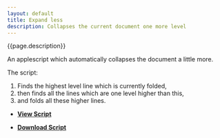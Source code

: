 ```yaml
---
layout: default
title: Expand less
description: Collapses the current document one more level 
---
```


{{page.description}}

An applescript which automatically collapses the document a little more.

The script:
1. Finds the highest level line which is currently folded,
2. then finds all the lines which are one level higher than this,
3. and folds all these higher lines.

- [**View Script**](https://github.com/RobTrew/tree-tools/blob/master/FoldingText%20scripts/Expand%20collapse/ExpandFT-Less-008.applescript)
 
- [**Download Script**](https://github.com/RobTrew/tree-tools/blob/master/FoldingText%20scripts/Expand%20collapse/ExpandFT-Less-008.scpt?raw=true)